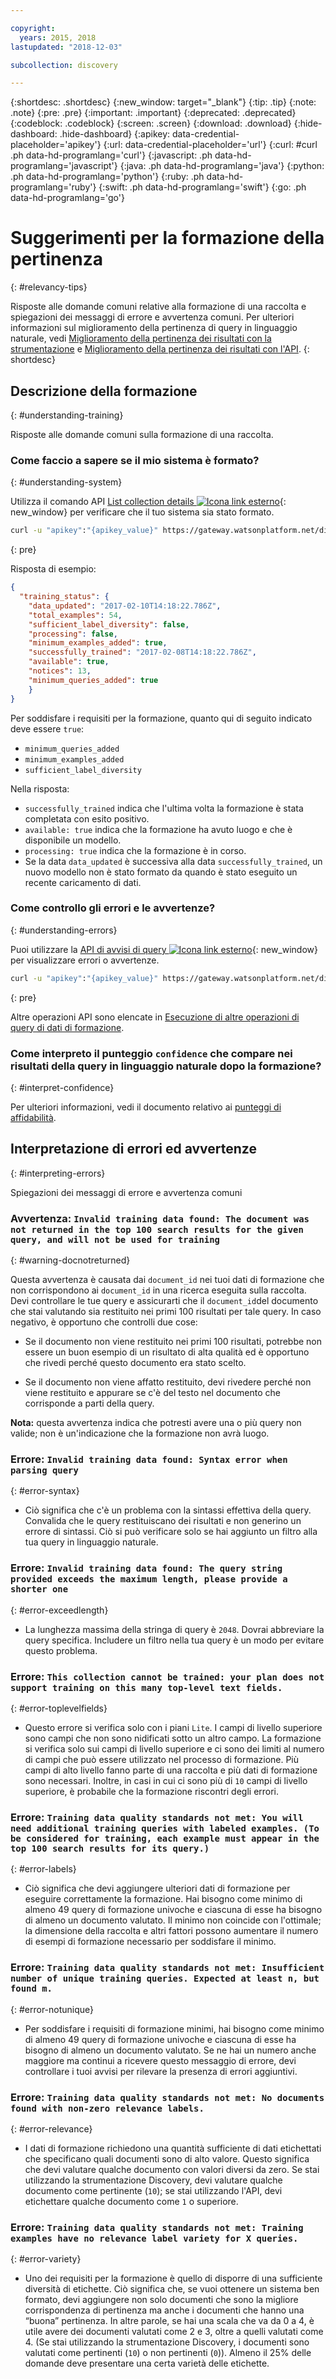 ```yaml
---

copyright:
  years: 2015, 2018
lastupdated: "2018-12-03"

subcollection: discovery

---
```


{:shortdesc: .shortdesc}
{:new_window: target="_blank"}
{:tip: .tip}
{:note: .note}
{:pre: .pre}
{:important: .important}
{:deprecated: .deprecated}
{:codeblock: .codeblock}
{:screen: .screen}
{:download: .download}
{:hide-dashboard: .hide-dashboard}
{:apikey: data-credential-placeholder='apikey'} 
{:url: data-credential-placeholder='url'}
{:curl: #curl .ph data-hd-programlang='curl'}
{:javascript: .ph data-hd-programlang='javascript'}
{:java: .ph data-hd-programlang='java'}
{:python: .ph data-hd-programlang='python'}
{:ruby: .ph data-hd-programlang='ruby'}
{:swift: .ph data-hd-programlang='swift'}
{:go: .ph data-hd-programlang='go'}

# Suggerimenti per la formazione della pertinenza
{: #relevancy-tips}

 Risposte alle domande comuni relative alla formazione di una raccolta e spiegazioni dei messaggi di errore e avvertenza comuni. Per ulteriori informazioni sul miglioramento della pertinenza di query in linguaggio naturale, vedi [Miglioramento della pertinenza dei risultati con la strumentazione](/docs/services/discovery?topic=discovery-improving-result-relevance-with-the-tooling#improving-result-relevance-with-the-tooling) e [Miglioramento della pertinenza dei risultati con l'API](/docs/services/discovery?topic=discovery-improving-result-relevance-with-the-api#improving-result-relevance-with-the-api).
{: shortdesc}

## Descrizione della formazione
{: #understanding-training}

Risposte alle domande comuni sulla formazione di una raccolta.

### Come faccio a sapere se il mio sistema è formato?
{: #understanding-system}

Utilizza il comando API [List collection details ![Icona link esterno](../../icons/launch-glyph.svg "Icona link esterno")](https://{DomainName}/apidocs/discovery#get-collection-details){: new_window} per verificare che il tuo sistema sia stato formato.  

```bash
curl -u "apikey":"{apikey_value}" https://gateway.watsonplatform.net/discovery/api/v1/environments/{environment_id}/collections/{collection_id}?version=2017-11-07"
```
{: pre}

Risposta di esempio:

```json
{
  "training_status": {
    "data_updated": "2017-02-10T14:18:22.786Z",
    "total_examples": 54,
    "sufficient_label_diversity": false,
    "processing": false,
    "minimum_examples_added": true,
    "successfully_trained": "2017-02-08T14:18:22.786Z",
    "available": true,
    "notices": 13,
    "minimum_queries_added": true
    }
}
```

Per soddisfare i requisiti per la formazione, quanto qui di seguito indicato deve essere `true`:
- `minimum_queries_added`
- `minimum_examples_added`
- `sufficient_label_diversity`   

Nella risposta:
- `successfully_trained` indica che l'ultima volta la formazione è stata completata con esito positivo.
- `available: true` indica che la formazione ha avuto luogo e che è disponibile un modello.
- `processing: true` indica che la formazione è in corso.
-  Se la data `data_updated` è successiva alla data `successfully_trained`, un nuovo modello non è stato formato da quando è stato eseguito un recente caricamento di dati.  

### Come controllo gli errori e le avvertenze?
{: #understanding-errors}

Puoi utilizzare la [API di avvisi di query ![Icona link esterno](../../icons/launch-glyph.svg "Icona link esterno")](https://{DomainName}/apidocs/discovery#query-system-notices){: new_window} per visualizzare errori o avvertenze.  

```bash
curl -u "apikey":"{apikey_value}" https://gateway.watsonplatform.net/discovery/api/v1/environments/{environment_id}/collections/{collection_id}/notices?version=2017-11-07"
```
{: pre}

Altre operazioni API sono elencate in [Esecuzione di altre operazioni di query di dati di formazione](/docs/services/discovery?topic=discovery-improving-result-relevance-with-the-api#training-data-operations).

### Come interpreto il punteggio `confidence` che compare nei risultati della query in linguaggio naturale dopo la formazione?
{: #interpret-confidence}

Per ulteriori informazioni, vedi il documento relativo ai [punteggi di affidabilità](/docs/services/discovery?topic=discovery-improving-result-relevance-with-the-tooling#confidence).  

## Interpretazione di errori ed avvertenze
{: #interpreting-errors}

Spiegazioni dei messaggi di errore e avvertenza comuni

### Avvertenza: `Invalid training data found: The document was not returned in the top 100 search results for the given query, and will not be used for training`
{: #warning-docnotreturned}

Questa avvertenza è causata dai `document_id` nei tuoi dati di formazione che non corrispondono ai `document_id` in una ricerca eseguita sulla raccolta. Devi controllare le tue query e assicurarti che il `document_id`del documento che stai valutando sia restituito nei primi 100 risultati per tale query. In caso negativo, è opportuno che controlli due cose:  

- Se il documento non viene restituito nei primi 100 risultati, potrebbe non essere un buon esempio di un risultato di alta qualità ed è opportuno che rivedi perché questo documento era stato scelto.  

- Se il documento non viene affatto restituito, devi rivedere perché non viene restituito e appurare se c'è del testo nel documento che corrisponde a parti della query.  

**Nota:** questa avvertenza indica che potresti avere una o più query non valide; non è un'indicazione che la formazione non avrà luogo.  

### Errore: `Invalid training data found: Syntax error when parsing query`
{: #error-syntax}

- Ciò significa che c'è un problema con la sintassi effettiva della query. Convalida che le query restituiscano dei risultati e non generino un errore di sintassi. Ciò si può verificare solo se hai aggiunto un filtro alla tua query in linguaggio naturale.

### Errore: `Invalid training data found: The query string provided exceeds the maximum length, please provide a shorter one`
{: #error-exceedlength}

- La lunghezza massima della stringa di query è `2048`. Dovrai abbreviare la query specifica. Includere un filtro nella tua query è un modo per evitare questo problema.  

### Errore: `This collection cannot be trained: your plan does not support training on this many top-level text fields.`
{: #error-toplevelfields}

- Questo errore si verifica solo con i piani `Lite`. I campi di livello superiore sono campi che non sono nidificati sotto un altro campo. La formazione si verifica solo sui campi di livello superiore e ci sono dei limiti al numero di campi che può essere utilizzato nel processo di formazione. Più campi di alto livello fanno parte di una raccolta e più dati di formazione sono necessari. Inoltre, in casi in cui ci sono più di `10` campi di livello superiore, è probabile che la formazione riscontri degli errori. 

### Errore: `Training data quality standards not met: You will need additional training queries with labeled examples. (To be considered for training, each example must appear in the top 100 search results for its query.)`
{: #error-labels}

- Ciò significa che devi aggiungere ulteriori dati di formazione per eseguire correttamente la formazione. Hai bisogno come minimo di almeno 49 query di formazione univoche e ciascuna di esse ha bisogno di almeno un documento valutato. Il minimo non coincide con l'ottimale; la dimensione della raccolta e altri fattori possono aumentare il numero di esempi di formazione necessario per soddisfare il minimo.  

### Errore: `Training data quality standards not met: Insufficient number of unique training queries. Expected at least n, but found m.`
{: #error-notunique}

- Per soddisfare i requisiti di formazione minimi, hai bisogno come minimo di almeno 49 query di formazione univoche e ciascuna di esse ha bisogno di almeno un documento valutato. Se ne hai un numero anche maggiore ma continui a ricevere questo messaggio di errore, devi controllare i tuoi avvisi per rilevare la presenza di errori aggiuntivi.  

### Errore: `Training data quality standards not met: No documents found with non-zero relevance labels.`
{: #error-relevance}

- I dati di formazione richiedono una quantità sufficiente di dati etichettati che specificano quali documenti sono di alto valore. Questo significa che devi valutare qualche documento con valori diversi da zero. Se stai utilizzando la strumentazione Discovery, devi valutare qualche documento come pertinente (`10`); se stai utilizzando l'API, devi etichettare qualche documento come `1` o superiore.   

### Errore: `Training data quality standards not met: Training examples have no relevance label variety for X queries.`
{: #error-variety}

- Uno dei requisiti per la formazione è quello di disporre di una sufficiente diversità di etichette. Ciò significa che, se vuoi ottenere un sistema ben formato, devi aggiungere non solo documenti che sono la migliore corrispondenza di pertinenza ma anche i documenti che hanno una “buona” pertinenza. In altre parole, se hai una scala che va da 0 a 4, è utile avere dei documenti valutati come 2 e 3, oltre a quelli valutati come 4. (Se stai utilizzando la strumentazione Discovery, i documenti sono valutati come pertinenti (`10`) o non pertinenti (`0`)). Almeno il 25% delle domande deve presentare una certa varietà delle etichette.   
